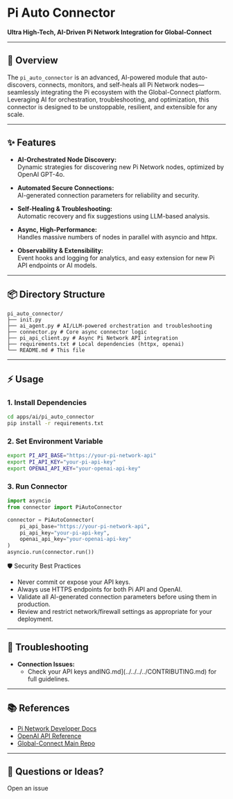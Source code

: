 # Pi Auto Connector

**Ultra High-Tech, AI-Driven Pi Network Integration for Global-Connect**

---

## 🚀 Overview

The `pi_auto_connector` is an advanced, AI-powered module that auto-discovers, connects, monitors, and self-heals all Pi Network nodes—seamlessly integrating the Pi ecosystem with the Global-Connect platform. Leveraging AI for orchestration, troubleshooting, and optimization, this connector is designed to be unstoppable, resilient, and extensible for any scale.

---

## ✨ Features

- **AI-Orchestrated Node Discovery:**  
  Dynamic strategies for discovering new Pi Network nodes, optimized by OpenAI GPT-4o.

- **Automated Secure Connections:**  
  AI-generated connection parameters for reliability and security.

- **Self-Healing & Troubleshooting:**  
  Automatic recovery and fix suggestions using LLM-based analysis.

- **Async, High-Performance:**  
  Handles massive numbers of nodes in parallel with asyncio and httpx.

- **Observability & Extensibility:**  
  Event hooks and logging for analytics, and easy extension for new Pi API endpoints or AI models.

---

## 📦 Directory Structure

```
pi_auto_connector/
├── init.py
├── ai_agent.py # AI/LLM-powered orchestration and troubleshooting
├── connector.py # Core async connector logic
├── pi_api_client.py # Async Pi Network API integration
├── requirements.txt # Local dependencies (httpx, openai)
└── README.md # This file
```
---

## ⚡ Usage

### 1. Install Dependencies

```bash
cd apps/ai/pi_auto_connector
pip install -r requirements.txt
```
### 2. Set Environment Variable

```bash
export PI_API_BASE="https://your-pi-network-api"
export PI_API_KEY="your-pi-api-key"
export OPENAI_API_KEY="your-openai-api-key"
```

### 3. Run Connector

```python
import asyncio
from connector import PiAutoConnector

connector = PiAutoConnector(
    pi_api_base="https://your-pi-network-api",
    pi_api_key="your-pi-api-key",
    openai_api_key="your-openai-api-key"
)
asyncio.run(connector.run())
```

 🛡️ Security Best Practices

- Never commit or expose your API keys.
- Always use HTTPS endpoints for both Pi API and OpenAI.
- Validate all AI-generated connection parameters before using them in production.
- Review and restrict network/firewall settings as appropriate for your deployment.

---

## 🐞 Troubleshooting

- **Connection Issues:**  
  - Check your API keys andING.md](../../../../CONTRIBUTING.md) for full guidelines.

---

## 📚 References

- [Pi Network Developer Docs](https://minepi.com/developers/)
- [OpenAI API Reference](https://platform.openai.com/docs/api-reference)
- [Global-Connect Main Repo](https://github.com/KOSASIH/Global-Connect)

---

## 💬 Questions or Ideas?

Open an issue

